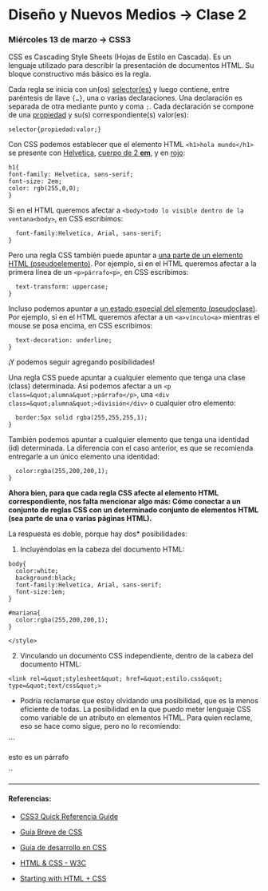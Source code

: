 # Diseño y Nuevos Medios → Clase 2  

### Miércoles 13 de marzo → CSS3

CSS es Cascading Style Sheets (Hojas de Estilo en Cascada). Es un lenguaje utilizado para describir la presentación de documentos HTML. Su bloque constructivo más básico es la regla. 

Cada regla se inicia con un(os) [selector(es)](https://developer.mozilla.org/es/docs/Web/CSS/Referencia_CSS#Selectores) y  luego contiene, entre paréntesis de llave `{…}`, una o varias declaraciones. Una declaración es separada de otra mediante punto y coma `;`. Cada declaración se compone de una [propiedad](https://www.w3schools.com/cssref/default.asp) y su(s) correspondiente(s) valor(es):

```selector{propiedad:valor;}```

Con CSS podemos establecer que el elemento HTML `<h1>hola mundo</h1>` se presente con [Helvetica](https://www.w3schools.com/cssref/css_websafe_fonts.asp), [cuerpo de 2 **em**](https://franciscoamk.com/unidades-de-medida-en-css/), y en [rojo](https://en.wikipedia.org/wiki/Web_colors):

```
h1{
font-family: Helvetica, sans-serif; 
font-size: 2em;
color: rgb(255,0,0);
}
```

Si en el HTML queremos afectar a `<body>todo lo visible dentro de la ventana<body>`, en CSS escribimos:

```body{
  font-family:Helvetica, Arial, sans-serif;
}
```

Pero una regla CSS también puede apuntar a <a href="https://developer.mozilla.org/es/docs/Web/CSS/Pseudoelementos" target="_blank">una parte de un elemento HTML (pseudoelemento)</a>. Por ejemplo, si en el HTML queremos afectar a la primera línea de un `<p>párrafo<p>`, en CSS escribimos:

```p::first-line{
  text-transform: uppercase;
}
```

Incluso podemos apuntar a <a href="https://developer.mozilla.org/es/docs/Web/CSS/Pseudo-classes" target="_blank">un estado especial del elemento (pseudoclase)</a>. Por ejemplo, si en el HTML queremos afectar a un `<a>vínculo<a>` mientras el mouse se posa encima, en CSS escribimos:

```a:hover{
  text-decoration: underline;
}
```

¡Y podemos seguir agregando posibilidades! 

Una regla CSS puede apuntar a cualquier elemento que tenga una clase (class) determinada. Así podemos afectar a un `<p class=&quot;alumna&quot;>párrafo</p>`, una `<div class=&quot;alumna&quot;>división</div>` o cualquier otro elemento:

```.estudiante{
  border:5px solid rgba(255,255,255,1);
}
```

También podemos apuntar a cualquier elemento que tenga una identidad (id) determinada. La diferencia con el caso anterior, es que se recomienda entregarle a un único elemento una identidad:

```#francisca{
  color:rgba(255,200,200,1);
}
```

**Ahora bien, para que cada regla CSS afecte al elemento HTML correspondiente, nos falta mencionar algo más: Cómo conectar a un conjunto de reglas CSS con un determinado conjunto de elementos HTML (sea parte de una o varias páginas HTML).**

La respuesta es doble, porque hay dos* posibilidades: 

1. Incluyéndolas en la cabeza del documento HTML:

```<style>
body{
  color:white;
  background:black;
  font-family:Helvetica, Arial, sans-serif;
  font-size:1em;
}

#mariana{
  color:rgba(255,200,200,1);
}

</style>
```

2. Vinculando un documento CSS independiente, dentro de la cabeza del documento HTML:

```<link rel=&quot;stylesheet&quot; href=&quot;estilo.css&quot; type=&quot;text/css&quot;>```
 
* Podría reclamarse que estoy olvidando una posibilidad, que es la menos eficiente de todas. La posibilidad en la que puedo meter lenguaje CSS como variable de un atributo en elementos HTML. Para quien reclame, eso se hace como sigue, pero no lo recomiendo:

```<p style=&quot;color:red;&quot;>esto es un párrafo</p>``

- - - - - 

#### Referencias:

- [CSS3 Quick Referencia Guide](https://cloud.netlifyusercontent.com/assets/344dbf88-fdf9-42bb-adb4-46f01eedd629/d7fb67af-5180-463d-b58a-bfd4a220d5d0/css3-cheat-sheet.pdf)

- [Guía Breve de CSS](https://www.w3c.es/Divulgacion/GuiasBreves/HojasEstilo)

- [Guía de desarrollo en CSS](https://developer.mozilla.org/es/docs/Web/Guide/CSS)

- [HTML & CSS - W3C](https://www.w3.org/standards/webdesign/htmlcss)

- [Starting with HTML + CSS](https://www.w3.org/Style/Examples/011/firstcss.en.html)
